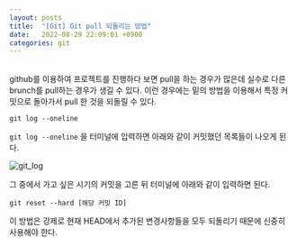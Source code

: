 ```yaml
---
layout: posts
title:  "[Git] Git pull 되돌리는 방법"
date:   2022-08-29 22:09:01 +0900
categories: git
---
```

<br>
github를 이용하여 프로젝트를 진행하다 보면 pull을 하는 경우가 많은데 실수로 다른 brunch를 pull하는 경우가 생길 수 있다.
이런 경우에는 밑의 방법을 이용해서 특정 커밋으로 돌아가서 pull 한 것을 되돌릴 수 있다.

```
git log --oneline
```
`git log --oneline` 을 터미널에 입력하면 아래와 같이 커밋했던 목록들이 나오게 된다. 

![git_log](https://user-images.githubusercontent.com/77378301/187216054-833b4383-c207-40c0-bcd8-64e27de3a923.png)

<!-- ![git_log](/assets/images/git_log.png) -->

<!-- <img src="/assets/images/git_log.png"  title="git_log"/> -->

그 중에서 가고 싶은 시기의 커밋을 고른 뒤 터미널에 아래와 같이 입력하면 된다.

```
git reset --hard [해당 커밋 ID]
```

이 방법은 강제로 현재 HEAD에서 추가된 변경사항들을 모두 되돌리기 때문에 신중히 사용해야 한다.


